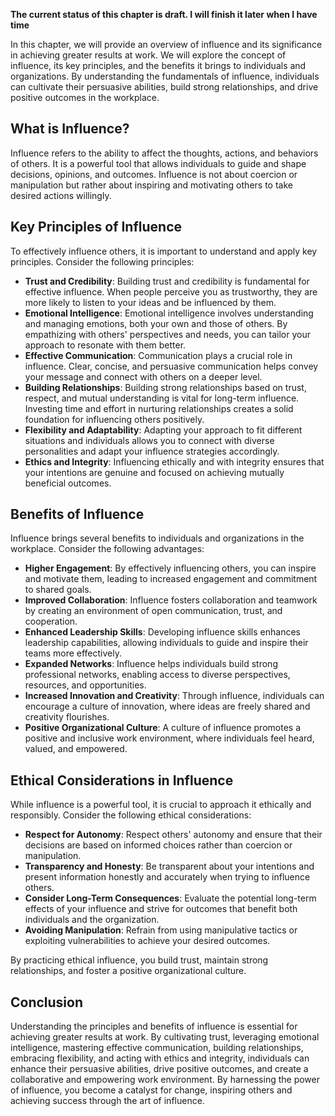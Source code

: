 **The current status of this chapter is draft. I will finish it later when I have time**

In this chapter, we will provide an overview of influence and its significance in achieving greater results at work. We will explore the concept of influence, its key principles, and the benefits it brings to individuals and organizations. By understanding the fundamentals of influence, individuals can cultivate their persuasive abilities, build strong relationships, and drive positive outcomes in the workplace.

What is Influence?
------------------

Influence refers to the ability to affect the thoughts, actions, and behaviors of others. It is a powerful tool that allows individuals to guide and shape decisions, opinions, and outcomes. Influence is not about coercion or manipulation but rather about inspiring and motivating others to take desired actions willingly.

Key Principles of Influence
---------------------------

To effectively influence others, it is important to understand and apply key principles. Consider the following principles:

* **Trust and Credibility**: Building trust and credibility is fundamental for effective influence. When people perceive you as trustworthy, they are more likely to listen to your ideas and be influenced by them.
* **Emotional Intelligence**: Emotional intelligence involves understanding and managing emotions, both your own and those of others. By empathizing with others' perspectives and needs, you can tailor your approach to resonate with them better.
* **Effective Communication**: Communication plays a crucial role in influence. Clear, concise, and persuasive communication helps convey your message and connect with others on a deeper level.
* **Building Relationships**: Building strong relationships based on trust, respect, and mutual understanding is vital for long-term influence. Investing time and effort in nurturing relationships creates a solid foundation for influencing others positively.
* **Flexibility and Adaptability**: Adapting your approach to fit different situations and individuals allows you to connect with diverse personalities and adapt your influence strategies accordingly.
* **Ethics and Integrity**: Influencing ethically and with integrity ensures that your intentions are genuine and focused on achieving mutually beneficial outcomes.

Benefits of Influence
---------------------

Influence brings several benefits to individuals and organizations in the workplace. Consider the following advantages:

* **Higher Engagement**: By effectively influencing others, you can inspire and motivate them, leading to increased engagement and commitment to shared goals.
* **Improved Collaboration**: Influence fosters collaboration and teamwork by creating an environment of open communication, trust, and cooperation.
* **Enhanced Leadership Skills**: Developing influence skills enhances leadership capabilities, allowing individuals to guide and inspire their teams more effectively.
* **Expanded Networks**: Influence helps individuals build strong professional networks, enabling access to diverse perspectives, resources, and opportunities.
* **Increased Innovation and Creativity**: Through influence, individuals can encourage a culture of innovation, where ideas are freely shared and creativity flourishes.
* **Positive Organizational Culture**: A culture of influence promotes a positive and inclusive work environment, where individuals feel heard, valued, and empowered.

Ethical Considerations in Influence
-----------------------------------

While influence is a powerful tool, it is crucial to approach it ethically and responsibly. Consider the following ethical considerations:

* **Respect for Autonomy**: Respect others' autonomy and ensure that their decisions are based on informed choices rather than coercion or manipulation.
* **Transparency and Honesty**: Be transparent about your intentions and present information honestly and accurately when trying to influence others.
* **Consider Long-Term Consequences**: Evaluate the potential long-term effects of your influence and strive for outcomes that benefit both individuals and the organization.
* **Avoiding Manipulation**: Refrain from using manipulative tactics or exploiting vulnerabilities to achieve your desired outcomes.

By practicing ethical influence, you build trust, maintain strong relationships, and foster a positive organizational culture.

Conclusion
----------

Understanding the principles and benefits of influence is essential for achieving greater results at work. By cultivating trust, leveraging emotional intelligence, mastering effective communication, building relationships, embracing flexibility, and acting with ethics and integrity, individuals can enhance their persuasive abilities, drive positive outcomes, and create a collaborative and empowering work environment. By harnessing the power of influence, you become a catalyst for change, inspiring others and achieving success through the art of influence.
